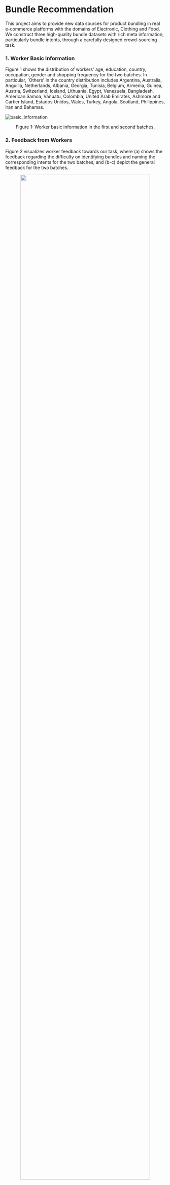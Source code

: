 # Bundle Recommendation
This project aims to provide new data sources for product bundling in real e-commerce platforms with the domains of Electronic, Clothing and Food. We construct three high-quality bundle datasets with rich meta information, particularly bundle intents, through a carefully designed crowd-sourcing task.


### 1. Worker Basic Information
Figure 1 shows the distribution of workers' age, education, country, occupation, gender and shopping frequency for the two batches. In particular, `Others' in the country distribution includes Argentina, Australia, Anguilla, Netherlands, Albania, Georgia, Tunisia, Belgium, Armenia, Guinea, Austria, Switzerland, Iceland, Lithuania, Egypt, Venezuela, Bangladesh, American Samoa, Vanuatu, Colombia, United Arab Emirates, Ashmore and Cartier Island, Estados Unidos, Wales, Turkey, Angola, Scotland, Philippines, Iran and Bahamas.


![basic_information](img/worker_basic_information.png)
<p align="center">Figure 1: Worker basic information in the first and second batches.</p>

### 2. Feedback from Workers
Figure 2 visualizes worker feedback towards our task, where (a) shows the feedback regarding the difficulty on identifying bundles and naming the corresponding intents for the two batches; and (b-c) depict the general feedback for the two batches.

<p align="center">
  <img src="img/worker_feedback.png" width="90%" height="90%">
</p>
<p align="center">Figure 2: Feedback from workers for the two batches.</p>


### 3. Parameter Tuning and Settings for Bundle Detection
A grid search in {0.0001, 0.001, 0.01} is applied to find out the optimal settings for *support* and *confidence*, and both are set as 0.001 across the three domains.


### 4. Parameter Tuning and Settings for Bundle Completion
The dimension *d* of item and bundle representations for all methods is 20. Grid search is adopted to find out the best settings for other key parameters. In particular, learning rate ![](https://latex.codecogs.com/svg.image?\eta)  and regularization coefficient ![](https://latex.codecogs.com/svg.image?\lambda)  are searched in {0.0001, 0.001, 0.01}; the number of neighbors *K* in ItemKNN is searched in {10, 20, 30, 50}; the weight of KL divergence ![](https://latex.codecogs.com/svg.image?\alpha) in VAE is searched in {0.001, 0.01, 0.1}; and the batch size is searched in {64, 128, 256}. The optimal parameter settings are shown in Table 1. 

&emsp;&emsp;&emsp;&emsp;&emsp;&emsp;&emsp;&emsp;Table 1: Parameter settings for bundle completion (*d=20*).

|  | Electronic | Clothing | Food |
| :------: | :------: | :------: | :------: |
| ItemKNN | ![equation](https://latex.codecogs.com/svg.image?K=10)| ![equation](https://latex.codecogs.com/svg.image?K=10) | ![equation](https://latex.codecogs.com/svg.image?K=10) |
| BPRMF | ![equation](https://latex.codecogs.com/svg.image?\eta=0.0001)<br>![equation](https://latex.codecogs.com/svg.image?\lambda=0.001)<br>![equation](https://latex.codecogs.com/svg.image?neg\\_sample=2)<br>![equation](https://latex.codecogs.com/svg.image?batch\\_size=128) | ![equation](https://latex.codecogs.com/svg.image?\eta=0.0001)<br>![equation](https://latex.codecogs.com/svg.image?\lambda=0.01)<br>![equation](https://latex.codecogs.com/svg.image?neg\\_sample=2)<br>![equation](https://latex.codecogs.com/svg.image?batch\\_size=128) | ![equation](https://latex.codecogs.com/svg.image?\eta=0.01)<br>![equation](https://latex.codecogs.com/svg.image?\lambda=0.01)<br>![equation](https://latex.codecogs.com/svg.image?neg\\_sample=2)<br>![equation](https://latex.codecogs.com/svg.image?batch\\_size=128) |
| mean-VAE | ![equation](https://latex.codecogs.com/svg.image?\eta=0.0001)<br>![equation](https://latex.codecogs.com/svg.image?\lambda=0.001)<br>![equation](https://latex.codecogs.com/svg.image?\alpha=0.01)<br>![equation](https://latex.codecogs.com/svg.image?hid\\_layers=[100,50])<br>![equation](https://latex.codecogs.com/svg.image?dropout=0.5)<br>![equation](https://latex.codecogs.com/svg.image?batch\\_size=64) | ![equation](https://latex.codecogs.com/svg.image?\eta=0.0001)<br>![equation](https://latex.codecogs.com/svg.image?\lambda=0.0001)<br>![equation](https://latex.codecogs.com/svg.image?\alpha=0.001)<br>![equation](https://latex.codecogs.com/svg.image?hid\\_layers=[100,50])<br>![equation](https://latex.codecogs.com/svg.image?dropout=0.5)<br>![equation](https://latex.codecogs.com/svg.image?batch\\_size=128) | ![equation](https://latex.codecogs.com/svg.image?\eta=0.0001)<br>![equation](https://latex.codecogs.com/svg.image?\lambda=0.001)<br>![equation](https://latex.codecogs.com/svg.image?\alpha=0.001)<br>![equation](https://latex.codecogs.com/svg.image?hid\\_layers=[100,50])<br>![equation](https://latex.codecogs.com/svg.image?dropout=0.5)<br>![equation](https://latex.codecogs.com/svg.image?batch\\_size=64) |
| concat-VAE | ![equation](https://latex.codecogs.com/svg.image?\eta=0.0001)<br>![equation](https://latex.codecogs.com/svg.image?\lambda=0.01)<br>![equation](https://latex.codecogs.com/svg.image?\alpha=0.001)<br>![equation](https://latex.codecogs.com/svg.image?hid\\_layers=[100,50])<br>![equation](https://latex.codecogs.com/svg.image?dropout=0.5)<br>![equation](https://latex.codecogs.com/svg.image?batch\\_size=128) | ![equation](https://latex.codecogs.com/svg.image?\eta=0.001)<br>![equation](https://latex.codecogs.com/svg.image?\lambda=0.001)<br>![equation](https://latex.codecogs.com/svg.image?\alpha=0.1)<br>![equation](https://latex.codecogs.com/svg.image?hid\\_layers=[100,50])<br>![equation](https://latex.codecogs.com/svg.image?dropout=0.5)<br>![equation](https://latex.codecogs.com/svg.image?batch\\_size=64) | ![equation](https://latex.codecogs.com/svg.image?\eta=0.0001)<br>![equation](https://latex.codecogs.com/svg.image?\lambda=0.0001)<br>![equation](https://latex.codecogs.com/svg.image?\alpha=0.001)<br>![equation](https://latex.codecogs.com/svg.image?hid\\_layers=[100,50])<br>![equation](https://latex.codecogs.com/svg.image?dropout=0.5)<br>![equation](https://latex.codecogs.com/svg.image?batch\\_size=64) |


### 5. Parameter Tuning and Settings for Bundle Ranking {#b-ranking}
The dimension *d* of representations is set as 20. We apply a same grid search for ![](https://latex.codecogs.com/svg.image?\eta), ![](https://latex.codecogs.com/svg.image?\lambda), ![](https://latex.codecogs.com/svg.image?K) and batch size as in bundle completion. Besides, the predictive layer *D* for AttList is searched from {20, 50, 100}; the node and message dropout rate for GCN and BGCN is searched in {0, 0.1, 0.3, 0.5}. As the training complexity for GCN and BGCN is quite high, we set the batch size as 2048 as suggested by the original paper. The optimal parameter settings are presented in Table 2. Note that the parameter settings for BGCN is the version without pre-training (i.e. ![](https://latex.codecogs.com/svg.image?BGCN_%7Bw/o%5C%20pre%7D)). 


&emsp;&emsp;&emsp;&emsp;&emsp;&emsp;&emsp;Table 2: Parameter settings for bundle ranking (*d=20*).

|  | Electronic | Clothing | Food |
| :------: | :------: | :------: | :------: |
| ItemKNN | ![equation](https://latex.codecogs.com/svg.image?K=10)| ![equation](https://latex.codecogs.com/svg.image?K=10) | ![equation](https://latex.codecogs.com/svg.image?K=10) |
| BPRMF | ![equation](https://latex.codecogs.com/svg.image?\eta=0.0001)<br>![equation](https://latex.codecogs.com/svg.image?\lambda=0.001)<br>![equation](https://latex.codecogs.com/svg.image?neg\\_sample=2)<br>![equation](https://latex.codecogs.com/svg.image?batch\\_size=128) | ![equation](https://latex.codecogs.com/svg.image?\eta=0.0001)<br>![equation](https://latex.codecogs.com/svg.image?\lambda=0.01)<br>![equation](https://latex.codecogs.com/svg.image?neg\\_sample=2)<br>![equation](https://latex.codecogs.com/svg.image?batch\\_size=128) | ![equation](https://latex.codecogs.com/svg.image?\eta=0.0001)<br>![equation](https://latex.codecogs.com/svg.image?\lambda=0.0001)<br>![equation](https://latex.codecogs.com/svg.image?neg\\_sample=2)<br>![equation](https://latex.codecogs.com/svg.image?batch\\_size=128) |
| DAM | ![equation](https://latex.codecogs.com/svg.image?\eta=0.01)<br>![equation](https://latex.codecogs.com/svg.image?neg\\_sample=1)<br>![equation](https://latex.codecogs.com/svg.image?dropout=0.5) | ![equation](https://latex.codecogs.com/svg.image?\eta=0.01)<br>![equation](https://latex.codecogs.com/svg.image?neg\\_sample=1)<br>![equation](https://latex.codecogs.com/svg.image?dropout=0.5) | ![equation](https://latex.codecogs.com/svg.image?\eta=0.01)<br>![equation](https://latex.codecogs.com/svg.image?neg\\_sample=1)<br>![equation](https://latex.codecogs.com/svg.image?dropout=0.5) |
| AttList | ![equation](https://latex.codecogs.com/svg.image?\eta=0.001)<br>![equation](https://latex.codecogs.com/svg.image?neg\\_sample=2)<br>![equation](https://latex.codecogs.com/svg.image?\\&hash;bundles/user=5)<br>![equation](https://latex.codecogs.com/svg.image?\\&hash;items/bundle=10)<br>![equation](https://latex.codecogs.com/svg.image?D=100)<br>![equation](https://latex.codecogs.com/svg.image?dropout=0.5)<br>![equation](https://latex.codecogs.com/svg.image?batch\\_size=64) | ![equation](https://latex.codecogs.com/svg.image?\eta=0.0001)<br>![equation](https://latex.codecogs.com/svg.image?neg\\_sample=2)<br>![equation](https://latex.codecogs.com/svg.image?\\&hash;bundles/user=5)<br>![equation](https://latex.codecogs.com/svg.image?\\&hash;items/bundle=10)<br>![equation](https://latex.codecogs.com/svg.image?D=50)<br>![equation](https://latex.codecogs.com/svg.image?dropout=0.5)<br>![equation](https://latex.codecogs.com/svg.image?batch\\_size=128) | ![equation](https://latex.codecogs.com/svg.image?\eta=0.001)<br>![equation](https://latex.codecogs.com/svg.image?neg\\_sample=2)<br>![equation](https://latex.codecogs.com/svg.image?\\&hash;bundles/user=5)<br>![equation](https://latex.codecogs.com/svg.image?\\&hash;items/bundle=10)<br>![equation](https://latex.codecogs.com/svg.image?D=50)<br>![equation](https://latex.codecogs.com/svg.image?dropout=0.5)<br>![equation](https://latex.codecogs.com/svg.image?batch\\_size=256) |
| GCN | ![equation](https://latex.codecogs.com/svg.image?\eta=0.01)<br>![equation](https://latex.codecogs.com/svg.image?\lambda=0.01)<br>![equation](https://latex.codecogs.com/svg.image?neg\\_sample=1)<br>![equation](https://latex.codecogs.com/svg.image?msg\\_dropout=0.3)<br>![equation](https://latex.codecogs.com/svg.image?node\\_dropout=0)<br>![equation](https://latex.codecogs.com/svg.image?prop\\_layers=2)<br>![equation](https://latex.codecogs.com/svg.image?batch\\_size=2048) | ![equation](https://latex.codecogs.com/svg.image?\eta=0.001)<br>![equation](https://latex.codecogs.com/svg.image?\lambda=0.0001)<br>![equation](https://latex.codecogs.com/svg.image?neg\\_sample=1)<br>![equation](https://latex.codecogs.com/svg.image?msg\\_dropout=0.5)<br>![equation](https://latex.codecogs.com/svg.image?node\\_dropout=0)<br>![equation](https://latex.codecogs.com/svg.image?prop\\_layers=2)<br>![equation](https://latex.codecogs.com/svg.image?batch\\_size=2048) | ![equation](https://latex.codecogs.com/svg.image?\eta=0.01)<br>![equation](https://latex.codecogs.com/svg.image?\lambda=0.0001)<br>![equation](https://latex.codecogs.com/svg.image?neg\\_sample=1)<br>![equation](https://latex.codecogs.com/svg.image?msg\\_dropout=0.5)<br>![equation](https://latex.codecogs.com/svg.image?node\\_dropout=0)<br>![equation](https://latex.codecogs.com/svg.image?prop\\_layers=2)<br>![equation](https://latex.codecogs.com/svg.image?batch\\_size=2048) |
| BGCN | ![equation](https://latex.codecogs.com/svg.image?\eta=0.001)<br>![equation](https://latex.codecogs.com/svg.image?\lambda=0.001)<br>![equation](https://latex.codecogs.com/svg.image?neg\\_sample=1)<br>![equation](https://latex.codecogs.com/svg.image?msg\\_dropout=0.1)<br>![equation](https://latex.codecogs.com/svg.image?node\\_dropout=0)<br>![equation](https://latex.codecogs.com/svg.image?prop\\_layers=2)<br>![equation](https://latex.codecogs.com/svg.image?batch\\_size=2048) | ![equation](https://latex.codecogs.com/svg.image?\eta=0.001)<br>![equation](https://latex.codecogs.com/svg.image?\lambda=0.0001)<br>![equation](https://latex.codecogs.com/svg.image?neg\\_sample=1)<br>![equation](https://latex.codecogs.com/svg.image?msg\\_dropout=0)<br>![equation](https://latex.codecogs.com/svg.image?node\\_dropout=0)<br>![equation](https://latex.codecogs.com/svg.image?prop\\_layers=2)<br>![equation](https://latex.codecogs.com/svg.image?batch\\_size=2048) | ![equation](https://latex.codecogs.com/svg.image?\eta=0.01)<br>![equation](https://latex.codecogs.com/svg.image?\lambda=0.001)<br>![equation](https://latex.codecogs.com/svg.image?neg\\_sample=1)<br>![equation](https://latex.codecogs.com/svg.image?msg\\_dropout=0.1)<br>![equation](https://latex.codecogs.com/svg.image?node\\_dropout=0.1)<br>![equation](https://latex.codecogs.com/svg.image?prop\\_layers=2)<br>![equation](https://latex.codecogs.com/svg.image?batch\\_size=2048) |


### 6. Parameter Tuning and Settings for Bundle Generation Explanation
For LSTM, BiLSTM and Transformer, learning rate ![](https://latex.codecogs.com/svg.image?\eta) is searched in {0.0001, 0.001, 0.01}; batch size is searched in {16, 32, 64}; the dimension of word embeddings is 300; the hidden size is searched in {128, 256, 512}; the number of heads in Transformer *nhead* is searched in the range of [1, 8] with a step of 1; the number of encoder/decoder layers is searched in {1, 2, 3, 4}. For pre-trained models: BertGeneration, BART-*base* and T5-*base*, learning rate ![](https://latex.codecogs.com/svg.image?\eta) is searched in {0.00002, 0.00005, 0.00007, 0.0001}; the number of epochs is searched in {3, 4, 5}; the maximum  length in encoder is set to 512, and the maximum length in decoder is set to 64. The optimal parameter settings are shown in Table 3. 

&emsp;&emsp;Table 3: Parameter settings for bundle generation explanation.

|  | All domains|
| :------: | :------: | 
| LSTM | ![equation](https://latex.codecogs.com/svg.image?\eta=0.001,batch\\_size=64,hidden\\_size=512)<br>![equation](https://latex.codecogs.com/svg.image?layers=2)| 
| BiLSTM | ![equation](https://latex.codecogs.com/svg.image?\eta=0.001,batch\\_size=64,hidden\\_size=512) <br>![equation](https://latex.codecogs.com/svg.image?layers=2)|
| Transformer| ![equation](https://latex.codecogs.com/svg.image?\eta=0.0001,batch\\_size=16,hidden\\_size=512) <br>![equation](https://latex.codecogs.com/svg.image?nhead=6,layers=3)| 
| BertGeneration | ![equation](https://latex.codecogs.com/svg.image?\eta=0.00007,batch\\_size=4,epochs=4)| 
| BART-*base* | ![equation](https://latex.codecogs.com/svg.image?\eta=0.00002,batch\\_size=4,epochs=3)| 
| T5-*base* | ![equation](https://latex.codecogs.com/svg.image?\eta=0.00007,batch\\_size=4,epochs=3)| 

### 7. Parameter Tuning and Settings for Bundle Ranking Explanation
For EM, we apply a grid search in {0.0001, 0.001, 0.01, 0.1} for *support* and *confidence*, {1, 2, 3, 4} for *lift* to find out the optimal settings. For EFM, regularization coefficient ![](https://latex.codecogs.com/svg.image?\lambda_{x}) and ![](https://latex.codecogs.com/svg.image?\lambda_{y}) are searched in the range of (0, 1] with a step of 0.1, while ![](https://latex.codecogs.com/svg.image?\lambda_{u}), ![](https://latex.codecogs.com/svg.image?\lambda_{h}) and ![](https://latex.codecogs.com/svg.image?\lambda_{v}) are searched in {0.0001, 0.001, 0.01, 0.1}; total number of factors *r* is searched from {20, 50, 100}; ratio of explicit factors ![](https://latex.codecogs.com/svg.image?r_e) is searched in a range of [0, 1] with a step of 0.1; the number of most cared features *k* in searched from [10, 100] with a step of 10. For PGPR and KGAT, we apply the same grid search for ![](https://latex.codecogs.com/svg.image?\lambda), batch size, the node and message dropout rate in bundle ranking; the dimension *d* of representations is searched in {20, 50, 100}; the action space and the weight of entropy loss for PGPR are searched in {100, 200, 300} and {0.0001, 0.001, 0.01} respectively; the regularization coefficient ![](https://latex.codecogs.com/svg.image?\lambda) for KGAT is searched from {0.0001, 0.001, 0.01, 0.1}. The optimal parameter settings are shown in Table 4. 


&emsp;&emsp;&emsp;&emsp;&emsp;&emsp;&emsp;&emsp;&emsp;&emsp;&emsp;&emsp;Table 4: Parameter settings for bundle ranking explanation.

|  | Electronic | Clothing | Food |
| :------: | :------: | :------: | :------: |
| RM | ![equation](https://latex.codecogs.com/svg.image?support=0.0001)<br>![equation](https://latex.codecogs.com/svg.image?confidence=0.01)<br>![equation](https://latex.codecogs.com/svg.image?lift=3) | ![equation](https://latex.codecogs.com/svg.image?support=0.0001)<br>![equation](https://latex.codecogs.com/svg.image?confidence=0.01)<br>![equation](https://latex.codecogs.com/svg.image?lift=3) | ![equation](https://latex.codecogs.com/svg.image?support=0.0001)<br>![equation](https://latex.codecogs.com/svg.image?confidence=0.1)<br>![equation](https://latex.codecogs.com/svg.image?lift=3) |
| EFM | ![equation](https://latex.codecogs.com/svg.image?\lambda_{x}=0.1,\lambda_{y}=0.1)<br>![equation](https://latex.codecogs.com/svg.image?\lambda_{u}=0.001,\lambda_{v}=0.001,\lambda_{h}=0.001)<br>![equation](https://latex.codecogs.com/svg.image?r=100)<br>![equation](https://latex.codecogs.com/svg.image?r_e=0.2)<br>![equation](https://latex.codecogs.com/svg.image?k=30) | ![equation](https://latex.codecogs.com/svg.image?\lambda_{x}=0.9,\lambda_{y}=0.9)<br>![equation](https://latex.codecogs.com/svg.image?\lambda_{u}=0.001,\lambda_{v}=0.001,\lambda_{h}=0.001)<br>![equation](https://latex.codecogs.com/svg.image?r=100)<br>![equation](https://latex.codecogs.com/svg.image?r_e=0.4)<br>![equation](https://latex.codecogs.com/svg.image?k=30) | ![equation](https://latex.codecogs.com/svg.image?\lambda_{x}=0.5,\lambda_{y}=0.5)<br>![equation](https://latex.codecogs.com/svg.image?\lambda_{u}=0.0001,\lambda_{v}=0.0001,\lambda_{h}=0.0001)<br>![equation](https://latex.codecogs.com/svg.image?r=100)<br>![equation](https://latex.codecogs.com/svg.image?r_e=0.4)<br>![equation](https://latex.codecogs.com/svg.image?k=30) |
| PGPR | ![equation](https://latex.codecogs.com/svg.image?\eta=0.001)<br>![equation](https://latex.codecogs.com/svg.image?d=50)<br>![equation](https://latex.codecogs.com/svg.image?ent\\_weight=0.001)<br>![equation](https://latex.codecogs.com/svg.image?act\\_space=300)<br>![equation](https://latex.codecogs.com/svg.image?dropout=0.5)<br>![equation](https://latex.codecogs.com/svg.image?sampling\\_sizes=[20,5,1])<br>![equation](https://latex.codecogs.com/svg.image?batch\\_size=64) | ![equation](https://latex.codecogs.com/svg.image?\eta=0.0001)<br>![equation](https://latex.codecogs.com/svg.image?d=100)<br>![equation](https://latex.codecogs.com/svg.image?ent\\_weight=0.0001)<br>![equation](https://latex.codecogs.com/svg.image?act\\_space=300)<br>![equation](https://latex.codecogs.com/svg.image?dropout=0.5)<br>![equation](https://latex.codecogs.com/svg.image?sampling\\_sizes=[25,5,1])<br>![equation](https://latex.codecogs.com/svg.image?batch\\_size=128)  | ![equation](https://latex.codecogs.com/svg.image?\eta=0.0001)<br>![equation](https://latex.codecogs.com/svg.image?d=100)<br>![equation](https://latex.codecogs.com/svg.image?ent\\_weight=0.0001)<br>![equation](https://latex.codecogs.com/svg.image?act\\_space=200)<br>![equation](https://latex.codecogs.com/svg.image?dropout=0.5)<br>![equation](https://latex.codecogs.com/svg.image?sampling\\_sizes=[20,5,1])<br>![equation](https://latex.codecogs.com/svg.image?batch\\_size=64)  |
| KGAT | ![equation](https://latex.codecogs.com/svg.image?\eta=0.01)<br>![equation](https://latex.codecogs.com/svg.image?\lambda=0.0001)<br>![equation](https://latex.codecogs.com/svg.image?d=50)<br>![equation](https://latex.codecogs.com/svg.image?msg\\_dropout=0.8)<br>![equation](https://latex.codecogs.com/svg.image?node\\_dropout=0)<br>![equation](https://latex.codecogs.com/svg.image?batch\\_size=64) | ![equation](https://latex.codecogs.com/svg.image?\eta=0.01)<br>![equation](https://latex.codecogs.com/svg.image?\lambda=0.0001)<br>![equation](https://latex.codecogs.com/svg.image?d=50)<br>![equation](https://latex.codecogs.com/svg.image?msg\\_dropout=0.1)<br>![equation](https://latex.codecogs.com/svg.image?node\\_dropout=0.3)<br>![equation](https://latex.codecogs.com/svg.image?batch\\_size=64) | ![equation](https://latex.codecogs.com/svg.image?\eta=0.01)<br>![equation](https://latex.codecogs.com/svg.image?\lambda=0.0001)<br>![equation](https://latex.codecogs.com/svg.image?d=50)<br>![equation](https://latex.codecogs.com/svg.image?msg\\_dropout=0.5)<br>![equation](https://latex.codecogs.com/svg.image?node\\_dropout=0.5)<br>![equation](https://latex.codecogs.com/svg.image?batch\\_size=64) |



### 8. Statistics of Datasets

&emsp;&emsp;&emsp;&emsp;&emsp;&emsp;&emsp;&emsp;Table 5: Statistics of datasets.

|      | Electronic | Clothing | Food |
|:------|:------------:|:----------:|:------:|
| #Users |    888   |   965    | 879  |
| #Items |    3499  |   4487   | 3767 |
| #Sessions | 1145  |   1181   | 1161 |
| #Bundles | 1750 | 1910 | 1784 |
| #Intents | 1422 | 1466 | 1156 |
| Average Bundle Size | 3.52 | 3.31 | 3.58 |
| #User-Item Interactions | 6165 | 6326 | 6395 |
| #User-Bundle Interactions | 1753 | 1912 | 1785 |
| Density of User-Item Interactions | 0.20% | 0.15% | 0.19% |
| Density of User-Bundle Interactions | 0.11% | 0.10% | 0.11% |

### 9. Descriptions of Data Files
Under the 'dataset' folder, there are three domains, including clothing, electronic and food. Each domain contains the following 9 data files.

<p align="center">Table 6: The descriptions of the data files.</p>

| File Name | Descriptions |
|-----------|--------------|
| user_item_pretrain.csv| This file contains the user-item interactions aiming to obtain the pre-trained item representations via BPRMF for model initialization.<br> This is a tab separated list with 3 columns: `user ID \| item ID \| timestamp \|`<!--<br>The user IDs are the ones used in the `user_bundle.csv` and `user_item.csv` data sets. The item IDs are the ones used in the `user_item.csv`, `session_item.csv` and `item_categories.csv` data sets.-->|
| user_item.csv | This file contains the user-item interactions.<br> This is a tab separated list with 3 columns: `user ID \| item ID \| timestamp \|`  |
| session_item.csv | This file contains sessions and their associated items. Each session has at least 2 items.<br> This is a tab separated list with 2 columns: `session ID \| item ID \|` <!--<br>The session IDs are the ones used in the `session_bundle.csv` and `user_session.csv` data sets.-->  |
| user_session.csv| This file contains users and their associated sessions.<br> This is a tab separated list with 3 columns: `user ID \| session ID \| timestamp \|`  |
| session_bundle.csv| This file contains sessions and their detected bundles. Each session has at least 1 bundle.<br> This is a tab separated list with 2 columns: `session ID \| bundle ID \|` <!--<br>The bundle IDs are the ones used in the `bundle_item.csv` ,`user_bundle.csv` and `bundle_intent.csv` data sets.--> <br>The session ID contained in the session_item.csv but not in session_bundle.csv indicates there is no bundle detected in this session. |
| bundle_intent.csv | This file contains bundles and their annotated intents.<br> This is a tab separated list with 2 columns: `bundle ID \| intent \|`  |
| bundle_item.csv | This file contains bundles and their associated items. Each bundle has at least 2 items.<br> This is a tab separated list with 2 columns: `bundle ID \| item ID \|` |
| user_bundle.csv | This file contains the user-bundle interactions.<br> This is a tab separated list with 3 columns: `user ID \| bundle ID \| timestamp \|`  |
| item_categories.csv| This file contains items and their affiliated categories.<br> This is a tab separated list with 2 columns: `item ID \| categories \|`  <br> The format of data in `categories` column is a list of string. |







### Acknowledgements

Our datasets are constructed on the basis of Amazon datasets (http://jmcauley.ucsd.edu/data/amazon/links.html).

All pre-trained models in bundle generation explanation are implemented based on Hugging Face (https://huggingface.co/).

